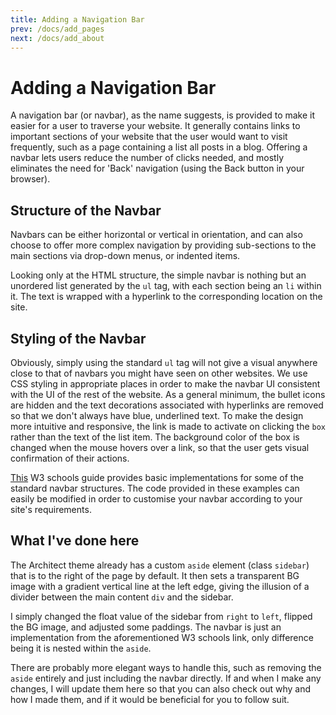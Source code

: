 ```yaml
---
title: Adding a Navigation Bar
prev: /docs/add_pages
next: /docs/add_about
---
```


# Adding a Navigation Bar

A navigation bar (or navbar), as the name suggests, is provided to make it easier for a user to traverse your website. It generally contains links to important sections of your website that the user would want to visit frequently, such as a page containing a list all posts in a blog. Offering a navbar lets users reduce the number of clicks needed, and mostly eliminates the need for 'Back' navigation (using the Back button in your browser).

## Structure of the Navbar

Navbars can be either horizontal or vertical in orientation, and can also choose to offer more complex navigation by providing sub-sections to the main sections via drop-down menus, or indented items.

Looking only at the HTML structure, the simple navbar is nothing but an unordered list generated by the `ul` tag, with each section being an `li` within it. The text is wrapped with a hyperlink to the corresponding location on the site.

## Styling of the Navbar

Obviously, simply using the standard `ul` tag will not give a visual anywhere close to that of navbars you might have seen on other websites. We use CSS styling in appropriate places in order to make the navbar UI consistent with the UI of the rest of the website. As a general minimum, the bullet icons are hidden and the text decorations associated with hyperlinks are removed so that we don't always have blue, underlined text. To make the design more intuitive and responsive, the link is made to activate on clicking the `box` rather than the text of the list item. The background color of the box is changed  when the mouse hovers over a link, so that the user gets visual confirmation of their actions.

[This](https://www.w3schools.com/css/css_navbar.asp) W3 schools guide provides basic implementations for some of the standard navbar structures. The code provided in these examples can easily be modified in order to customise your navbar according to your site's requirements.

## What I've done here

The Architect theme already has a custom `aside` element (class `sidebar`) that is to the right of the page by default. It then sets a transparent BG image with a gradient vertical line at the left edge, giving the illusion of a divider between the main content `div` and the sidebar.

I simply changed the float value of the sidebar from `right` to `left`, flipped the BG image, and adjusted some paddings. The navbar is just an implementation from the aforementioned W3 schools link, only difference being it is nested within the `aside`.

There are probably more elegant ways to handle this, such as removing the `aside` entirely and just including the navbar directly. If and when I make any changes, I will update them here so that you can also check out why and how I made them, and if it would be beneficial for you to follow suit.
